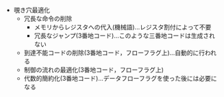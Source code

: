 - 覗き穴最適化
  - 冗長な命令の削除
    - メモリからレジスタへの代入(機械語)...レジスタ割付によって不要
    - 冗長なジャンプ(3番地コード)...このような三番地コードは生成されない
  - 到達不能コードの削除(3番地コード，フローフラグ上)...自動的に行われる
  - 制御の流れの最適化(3番地コード，フローフラグ上)
  - 代数的簡約化(3番地コード)...データフローフラグを使った後には必要になる
